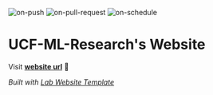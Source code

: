 
  ![on-push](../../actions/workflows/on-push.yaml/badge.svg)
  ![on-pull-request](../../actions/workflows/on-pull-request.yaml/badge.svg)
  ![on-schedule](../../actions/workflows/on-schedule.yaml/badge.svg)

  # UCF-ML-Research's Website

  Visit **[website url](#)** 🚀

  _Built with [Lab Website Template](https://greene-lab.gitbook.io/lab-website-template-docs)_
